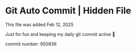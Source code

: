 # Git Auto Commit | Hidden File

This file was added Feb 12, 2025

Just for fun and keeping my daily git commit active 🤪

commit number: 950836
